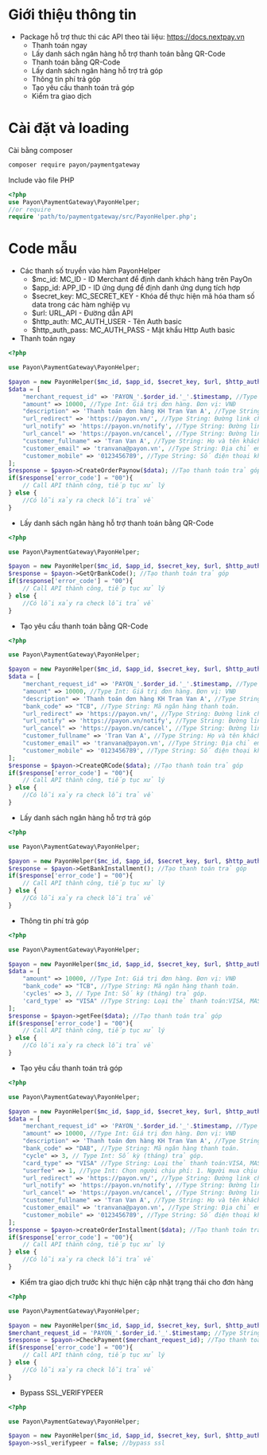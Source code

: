 # Giới thiệu thông tin
- Package  hỗ trợ thưc thi các API theo tài liệu: https://docs.nextpay.vn
    + Thanh toán ngay
    + Lấy danh sách ngân hàng hỗ trợ thanh toán bằng QR-Code
    + Thanh toán bằng QR-Code
    + Lấy danh sách ngân hàng hỗ trợ trả góp
    + Thông tin phí trả góp
    + Tạo yêu cầu thanh toán trả góp
    + Kiểm tra giao dịch
# Cài đặt và loading
Cài bằng composer
```sh
composer require payon/paymentgateway
```
Include vào file PHP
```php
<?php
use Payon\PaymentGateway\PayonHelper;
//or require
require 'path/to/paymentgateway/src/PayonHelper.php';
```
# Code mẫu
- Các thanh số truyền vào hàm PayonHelper
    + $mc_id: MC_ID - ID Merchant để định danh khách hàng trên PayOn
    + $app_id: APP_ID - ID ứng dụng để định danh ứng dụng tích hợp
    + $secret_key: MC_SECRET_KEY - Khóa để thực hiện mã hóa tham số data trong các hàm nghiệp vụ
    + $url: URL_API - Đường dẫn API
    + $http_auth: MC_AUTH_USER - Tên Auth basic
    + $http_auth_pass: MC_AUTH_PASS - Mật khẩu Http Auth basic
- Thanh toán ngay
```php
<?php

use Payon\PaymentGateway\PayonHelper;

$payon = new PayonHelper($mc_id, $app_id, $secret_key, $url, $http_auth, $http_auth_pass);
$data = [
    "merchant_request_id" => 'PAYON_'.$order_id.'_'.$timestamp, //Type String: Mã đơn hàng Merchant tự tạo và là duy nhất cho mỗi yêu cầu
    "amount" => 10000, //Type Int: Giá trị đơn hàng. Đơn vị: VNĐ
    "description" => 'Thanh toán đơn hàng KH Tran Van A', //Type String: Mô tả thông tin đơn hàng
    "url_redirect" => 'https://payon.vn/', //Type String: Đường link chuyển tiếp sau khi thực hiện thanh toán thành công
    "url_notify" => 'https://payon.vn/notify', //Type String: Đường link thông báo kết quả đơn hàng
    "url_cancel" => 'https://payon.vn/cancel', //Type String: Đường link chuyển tiếp khi khách hàng hủy thanh toán
    "customer_fullname" => 'Tran Van A', //Type String: Họ và tên khách hàng
    "customer_email" => 'tranvana@payon.vn', //Type String: Địa chỉ email khách hàng
    "customer_mobile" => '0123456789', //Type String: Số điện thoại khách hàng
];
$response = $payon->CreateOrderPaynow($data); //Tạo thanh toán trả góp
if($response['error_code'] = "00"){
    // Call API thành công, tiếp tục xử lý
} else {
    //Có lỗi xảy ra check lỗi trả về
}
```
- Lấy danh sách ngân hàng hỗ trợ thanh toán bằng QR-Code
```php
<?php

use Payon\PaymentGateway\PayonHelper;

$payon = new PayonHelper($mc_id, $app_id, $secret_key, $url, $http_auth, $http_auth_pass);
$response = $payon->GetQrBankCode(); //Tạo thanh toán trả góp
if($response['error_code'] = "00"){
    // Call API thành công, tiếp tục xử lý
} else {
    //Có lỗi xảy ra check lỗi trả về
}
```
- Tạo yêu cầu thanh toán bằng QR-Code
```php
<?php

use Payon\PaymentGateway\PayonHelper;

$payon = new PayonHelper($mc_id, $app_id, $secret_key, $url, $http_auth, $http_auth_pass);
$data = [
    "merchant_request_id" => 'PAYON_'.$order_id.'_'.$timestamp, //Type String: Mã đơn hàng Merchant tự tạo và là duy nhất cho mỗi yêu cầu
    "amount" => 10000, //Type Int: Giá trị đơn hàng. Đơn vị: VNĐ
    "description" => 'Thanh toán đơn hàng KH Tran Van A', //Type String: Mô tả thông tin đơn hàng
    "bank_code" => "TCB", //Type String: Mã ngân hàng thanh toán.
    "url_redirect" => 'https://payon.vn/', //Type String: Đường link chuyển tiếp sau khi thực hiện thanh toán thành công
    "url_notify" => 'https://payon.vn/notify', //Type String: Đường link thông báo kết quả đơn hàng
    "url_cancel" => 'https://payon.vn/cancel', //Type String: Đường link chuyển tiếp khi khách hàng hủy thanh toán
    "customer_fullname" => 'Tran Van A', //Type String: Họ và tên khách hàng
    "customer_email" => 'tranvana@payon.vn', //Type String: Địa chỉ email khách hàng
    "customer_mobile" => '0123456789', //Type String: Số điện thoại khách hàng
];
$response = $payon->CreateQRCode($data); //Tạo thanh toán trả góp
if($response['error_code'] = "00"){
    // Call API thành công, tiếp tục xử lý
} else {
    //Có lỗi xảy ra check lỗi trả về
}
```
- Lấy danh sách ngân hàng hỗ trợ trả góp
```php
<?php

use Payon\PaymentGateway\PayonHelper;

$payon = new PayonHelper($mc_id, $app_id, $secret_key, $url, $http_auth, $http_auth_pass);
$response = $payon->GetBankInstallment(); //Tạo thanh toán trả góp
if($response['error_code'] = "00"){
    // Call API thành công, tiếp tục xử lý
} else {
    //Có lỗi xảy ra check lỗi trả về
}
```
- Thông tin phí trả góp
```php
<?php

use Payon\PaymentGateway\PayonHelper;

$payon = new PayonHelper($mc_id, $app_id, $secret_key, $url, $http_auth, $http_auth_pass);
$data = [
    "amount" => 10000, //Type Int: Giá trị đơn hàng. Đơn vị: VNĐ
    "bank_code" => "TCB", //Type String: Mã ngân hàng thanh toán.
    'cycles' => 3, // Type Int: Số kỳ (tháng) trả góp.
    'card_type' => "VISA" //Type String: Loại thẻ thanh toán:VISA, MASTERCARD, JCB.
];
$response = $payon->getFee($data); //Tạo thanh toán trả góp
if($response['error_code'] = "00"){
    // Call API thành công, tiếp tục xử lý
} else {
    //Có lỗi xảy ra check lỗi trả về
}
```
- Tạo yêu cầu thanh toán trả góp
```php
<?php

use Payon\PaymentGateway\PayonHelper;

$payon = new PayonHelper($mc_id, $app_id, $secret_key, $url, $http_auth, $http_auth_pass);
$data = [
    "merchant_request_id" => 'PAYON_'.$order_id.'_'.$timestamp, //Type String: Mã đơn hàng Merchant tự tạo và là duy nhất cho mỗi yêu cầu
    "amount" => 10000, //Type Int: Giá trị đơn hàng. Đơn vị: VNĐ
    "description" => 'Thanh toán đơn hàng KH Tran Van A', //Type String: Mô tả thông tin đơn hàng
    "bank_code" => "DAB", //Type String: Mã ngân hàng thanh toán.
    "cycle" => 3, // Type Int: Số kỳ (tháng) trả góp.
    "card_type" => "VISA" //Type String: Loại thẻ thanh toán:VISA, MASTERCARD, JCB.
    "userfee" => 1, //Type Int:	Chọn người chịu phí: 1. Người mua chịu phí thanh toán 2. Người bán chịu phí thanh toán.
    "url_redirect" => 'https://payon.vn/', //Type String: Đường link chuyển tiếp sau khi thực hiện thanh toán thành công
    "url_notify" => 'https://payon.vn/notify', //Type String: Đường link thông báo kết quả đơn hàng
    "url_cancel" => 'https://payon.vn/cancel', //Type String: Đường link chuyển tiếp khi khách hàng hủy thanh toán
    "customer_fullname" => 'Tran Van A', //Type String: Họ và tên khách hàng
    "customer_email" => 'tranvana@payon.vn', //Type String: Địa chỉ email khách hàng
    "customer_mobile" => '0123456789', //Type String: Số điện thoại khách hàng
];
$response = $payon->createOrderInstallment($data); //Tạo thanh toán trả góp
if($response['error_code'] = "00"){
    // Call API thành công, tiếp tục xử lý
} else {
    //Có lỗi xảy ra check lỗi trả về
}
```
- Kiểm tra giao dịch trước khi thực hiện cập nhật trạng thái cho đơn hàng
```php
<?php

use Payon\PaymentGateway\PayonHelper;

$payon = new PayonHelper($mc_id, $app_id, $secret_key, $url, $http_auth, $http_auth_pass);
$merchant_request_id = 'PAYON_'.$order_id.'_'.$timestamp; //Type String: Mã đơn hàng Merchant được tạo từ yêu cầu thanh toán
$response = $payon->CheckPayment($merchant_request_id); //Tạo thanh toán trả góp
if($response['error_code'] = "00"){
    // Call API thành công, tiếp tục xử lý
} else {
    //Có lỗi xảy ra check lỗi trả về
}
```
- Bypass SSL_VERIFYPEER
```php
<?php

use Payon\PaymentGateway\PayonHelper;

$payon = new PayonHelper($mc_id, $app_id, $secret_key, $url, $http_auth, $http_auth_pass);
$payon->ssl_verifypeer = false; //bypass ssl

```